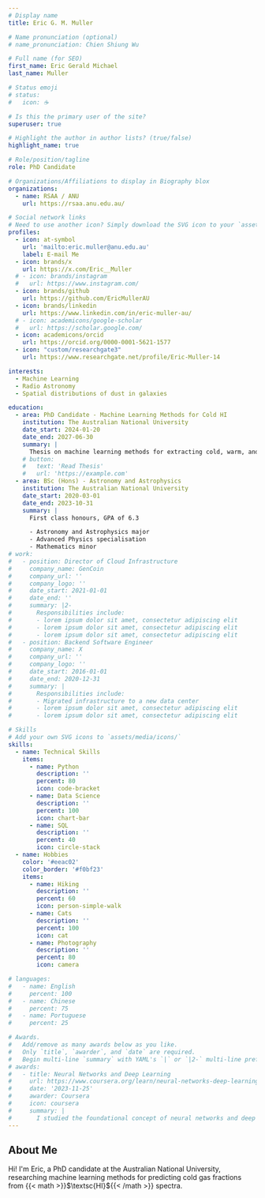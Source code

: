```yaml
---
# Display name
title: Eric G. M. Muller

# Name pronunciation (optional)
# name_pronunciation: Chien Shiung Wu

# Full name (for SEO)
first_name: Eric Gerald Michael
last_name: Muller

# Status emoji
# status:
#   icon: ☕️

# Is this the primary user of the site?
superuser: true

# Highlight the author in author lists? (true/false)
highlight_name: true

# Role/position/tagline
role: PhD Candidate

# Organizations/Affiliations to display in Biography blox
organizations:
  - name: RSAA / ANU
    url: https://rsaa.anu.edu.au/

# Social network links
# Need to use another icon? Simply download the SVG icon to your `assets/media/icons/` folder.
profiles:
  - icon: at-symbol
    url: 'mailto:eric.muller@anu.edu.au'
    label: E-mail Me
  - icon: brands/x
    url: https://x.com/Eric__Muller
  # - icon: brands/instagram
  #   url: https://www.instagram.com/
  - icon: brands/github
    url: https://github.com/EricMullerAU
  - icon: brands/linkedin
    url: https://www.linkedin.com/in/eric-muller-au/
  # - icon: academicons/google-scholar
  #   url: https://scholar.google.com/
  - icon: academicons/orcid
    url: https://orcid.org/0000-0001-5621-1577
  - icon: "custom/researchgate3"
    url: https://www.researchgate.net/profile/Eric-Muller-14

interests:
  - Machine Learning
  - Radio Astronomy
  - Spatial distributions of dust in galaxies

education:
  - area: PhD Candidate - Machine Learning Methods for Cold HI
    institution: The Australian National University
    date_start: 2024-01-20
    date_end: 2027-06-30
    summary: |
      Thesis on machine learning methods for extracting cold, warm, and unstable gas fractions from HI emission spectra. Supervised by [Dr Hiep Nguen](https://rsaa.anu.edu.au/people/dr-hiep-nguyen)
    # button:
    #   text: 'Read Thesis'
    #   url: 'https://example.com'
  - area: BSc (Hons) - Astronomy and Astrophysics
    institution: The Australian National University
    date_start: 2020-03-01
    date_end: 2023-10-31
    summary: |
      First class honours, GPA of 6.3

      - Astronomy and Astrophysics major
      - Advanced Physics specialisation
      - Mathematics minor
# work:
#   - position: Director of Cloud Infrastructure
#     company_name: GenCoin
#     company_url: ''
#     company_logo: ''
#     date_start: 2021-01-01
#     date_end: ''
#     summary: |2-
#       Responsibilities include:
#       - lorem ipsum dolor sit amet, consectetur adipiscing elit
#       - lorem ipsum dolor sit amet, consectetur adipiscing elit
#       - lorem ipsum dolor sit amet, consectetur adipiscing elit
#   - position: Backend Software Engineer
#     company_name: X
#     company_url: ''
#     company_logo: ''
#     date_start: 2016-01-01
#     date_end: 2020-12-31
#     summary: |
#       Responsibilities include:
#       - Migrated infrastructure to a new data center
#       - lorem ipsum dolor sit amet, consectetur adipiscing elit
#       - lorem ipsum dolor sit amet, consectetur adipiscing elit

# Skills
# Add your own SVG icons to `assets/media/icons/`
skills:
  - name: Technical Skills
    items:
      - name: Python
        description: ''
        percent: 80
        icon: code-bracket
      - name: Data Science
        description: ''
        percent: 100
        icon: chart-bar
      - name: SQL
        description: ''
        percent: 40
        icon: circle-stack
  - name: Hobbies
    color: '#eeac02'
    color_border: '#f0bf23'
    items:
      - name: Hiking
        description: ''
        percent: 60
        icon: person-simple-walk
      - name: Cats
        description: ''
        percent: 100
        icon: cat
      - name: Photography
        description: ''
        percent: 80
        icon: camera

# languages:
#   - name: English
#     percent: 100
#   - name: Chinese
#     percent: 75
#   - name: Portuguese
#     percent: 25

# Awards.
#   Add/remove as many awards below as you like.
#   Only `title`, `awarder`, and `date` are required.
#   Begin multi-line `summary` with YAML's `|` or `|2-` multi-line prefix and indent 2 spaces below.
# awards:
#   - title: Neural Networks and Deep Learning
#     url: https://www.coursera.org/learn/neural-networks-deep-learning
#     date: '2023-11-25'
#     awarder: Coursera
#     icon: coursera
#     summary: |
#       I studied the foundational concept of neural networks and deep learning. By the end, I was familiar with the significant technological trends driving the rise of deep learning; build, train, and apply fully connected deep neural networks; implement efficient (vectorized) neural networks; identify key parameters in a neural network’s architecture; and apply deep learning to your own applications.
---
```


## About Me

Hi! I'm Eric, a PhD candidate at the Australian National University, researching machine learning methods for predicting cold gas fractions from {{< math >}}$\textsc{HI}${{< /math >}} spectra.
